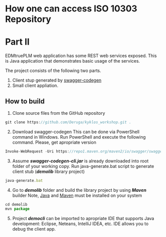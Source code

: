 # How one can access ISO 10303 Repository
# Part II

EDMtruePLM web application has some REST web services exposed.
This is Java application that demonstrates basic usage of the services.

The project consists of the following two parts.
1. Client stup generated by [swagger-codegen](https://github.com/swagger-api/swagger-codegen)
2. Small client appliation.

## How to build

1. Clone source files from the GitHub repository
```javascript
git clone https://github.com/Deruga/kyklos_workshop.git .
```

2. Download swagger-codegen
This can be done via PowerShell command in Windows. Run PowerShell and execute the following command.
Please, get apropriate version

```javascript
Invoke-WebRequest -Uri https://repo1.maven.org/maven2/io/swagger/swagger-codegen-cli/2.4.17/swagger-codegen-cli-2.4.17.jar -OutFile swagger-codegen-cli.jar
```

3. Assume ***swagger-codegen-cli.jar*** is already downloaded into root folder of your working copy.
Run java-generate.bat script to generate client stub (***demolib*** library project)

```javascript
java-generate.bat
```

4. Go to ***demolib*** folder and build the library project by using ***Maven*** builder
Note, [Java](https://www.oracle.com/ru/java/technologies/javase-downloads.html) and [Maven](https://maven.apache.org/) must be installed on your system

```javascript
cd demolib
mvn package
```

5. Project ***democli*** can be imported to apropriate IDE that supports Java development: Eclipse, Neteans, IntelliJ IDEA, etc.
IDE allows you to debug the client app.

